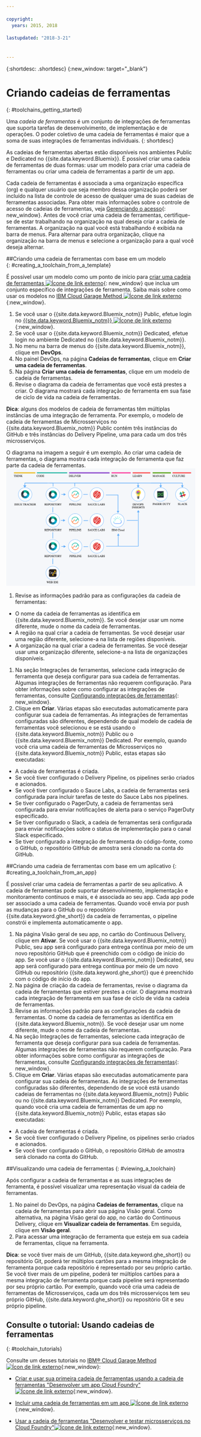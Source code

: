 ```yaml
---

copyright:
  years: 2015, 2018

lastupdated: "2018-3-21"


---
```


{:shortdesc: .shortdesc}
{:new_window: target="_blank"}

# Criando cadeias de ferramentas
{: #toolchains_getting_started}

Uma *cadeia de ferramentas* é um conjunto de integrações de ferramentas que suporta tarefas de desenvolvimento, de implementação e de operações. O
poder coletivo de uma cadeia de ferramentas é maior que a soma de suas integrações de ferramentas individuais.
{: shortdesc}

As cadeias de ferramentas abertas estão disponíveis nos ambientes Public e Dedicated no {{site.data.keyword.Bluemix}}. É possível criar uma cadeia de ferramentas de duas formas: usar um modelo para criar uma cadeia de ferramentas ou criar uma cadeia de
ferramentas a partir de um app.

Cada cadeia de ferramentas é associada a uma organização específica (org) e qualquer usuário que seja membro dessa organização poderá ser incluído na lista de controle de acesso de qualquer uma de suas cadeias de ferramentas associadas. Para obter mais informações sobre o controle de acesso de cadeias de ferramentas, veja [Gerenciando o acesso](/docs/services/ContinuousDelivery/toolchains_using.html#managing_access){: new_window}. Antes de
você criar uma cadeia de ferramentas, certifique-se de estar trabalhando na organização na qual deseja criar a cadeia de ferramentas. A organização na qual você está trabalhando é exibida na barra de menus. Para alternar para outra organização, clique na organização na barra de menus e selecione a organização para a qual você deseja alternar.


##Criando uma cadeia de ferramentas com base em um modelo   
{: #creating_a_toolchain_from_a_template}

É possível usar um modelo como um ponto de início para [criar uma cadeia de ferramentas ![Ícone de link externo](../../icons/launch-glyph.svg "Ícone de link externo")](https://console.bluemix.net/devops/create){: new_window} que inclua um conjunto específico de integrações de ferramenta. Saiba mais sobre como usar os modelos no [IBM Cloud Garage Method ![Ícone de link externo](../../icons/launch-glyph.svg "Ícone de link externo")](https://www.ibm.com/cloud/garage/category/tools){:new_window}.

1. Se você usar o {{site.data.keyword.Bluemix_notm}} Public, efetue login no [{{site.data.keyword.Bluemix_notm}} ![Ícone de link externo](../../icons/launch-glyph.svg "Ícone de link externo")](http://console.bluemix.net){:new_window}.
1. Se você usar o {{site.data.keyword.Bluemix_notm}} Dedicated, efetue login no ambiente Dedicated no {{site.data.keyword.Bluemix_notm}}.
1. No menu na barra de menus do {{site.data.keyword.Bluemix_notm}}, clique em **DevOps**.
1. No painel DevOps, na página **Cadeias de ferramentas**, clique em **Criar uma cadeia de ferramentas**.
1. Na página **Criar uma cadeia de ferramentas**, clique em um
modelo de cadeia de ferramentas.
1. Revise o diagrama da cadeia de ferramentas que você está prestes a criar. O diagrama
mostrará cada integração de ferramenta em sua fase de ciclo de vida na cadeia de ferramentas.

 **Dica**: alguns dos modelos de cadeia de ferramentas têm múltiplas instâncias de uma integração de ferramenta. Por exemplo, o modelo de cadeia de ferramentas de Microsserviços no {{site.data.keyword.Bluemix_notm}} Public contém três instâncias do GitHub e três instâncias do Delivery Pipeline, uma para cada um dos três microsserviços.

 O diagrama na imagem a seguir é um exemplo. Ao criar uma cadeia de ferramentas, o diagrama mostra cada integração de ferramenta que faz parte da cadeia de ferramentas.
 ![Diagrama de cadeia de ferramentas](images/toolchain_diagram2.png)

1. Revise as informações padrão para as configurações da cadeia de ferramentas:

 * O nome da cadeia de ferramentas as identifica em
{{site.data.keyword.Bluemix_notm}}. Se você desejar usar um nome diferente, mude o nome da cadeia de ferramentas.
 * A região na qual criar a cadeia de ferramentas. Se você desejar usar uma região diferente, selecione-a na lista de regiões disponíveis.
 * A organização na qual criar a cadeia de ferramentas. Se você desejar usar uma organização diferente, selecione-a na lista de organizações disponíveis.

1. Na seção Integrações de ferramentas, selecione cada integração de ferramenta que deseja configurar para sua cadeia de ferramentas. Algumas integrações de ferramentas não requerem configuração. Para obter informações sobre como configurar as integrações de ferramentas, consulte
[Configurando
integrações de ferramentas](/docs/services/ContinuousDelivery/toolchains_integrations.html){: new_window}.
1. Clique em **Criar**. Várias etapas são executadas automaticamente para configurar sua cadeia de ferramentas. As integrações de ferramentas configuradas são diferentes, dependendo de qual modelo de cadeia de ferramentas você selecionou e se está usando o {{site.data.keyword.Bluemix_notm}} Public ou o {{site.data.keyword.Bluemix_notm}} Dedicated. Por exemplo, quando você cria uma cadeia de ferramentas de Microsserviços no {{site.data.keyword.Bluemix_notm}} Public, estas etapas são executadas:

 * A cadeia de ferramentas é criada.
 * Se você tiver configurado o Delivery Pipeline, os pipelines serão criados e acionados.
 * Se você tiver configurado o Sauce Labs, a cadeia de ferramentas será configurada para incluir tarefas de teste do Sauce Labs nos pipelines.
 * Se tiver configurado o PagerDuty, a cadeia de ferramentas será configurada para enviar notificações de alerta para o serviço PagerDuty especificado.
 * Se tiver configurado o Slack, a cadeia de ferramentas será configurada para enviar notificações sobre o status de implementação para o canal Slack especificado.
 * Se tiver configurado a integração de ferramenta do código-fonte, como o GitHub, o repositório GitHub de amostra será clonado na conta do GitHub.


##Criando uma cadeia de ferramentas com base em um aplicativo
{: #creating_a_toolchain_from_an_app}

É possível criar uma cadeia de ferramentas a partir de seu aplicativo. A cadeia de
ferramentas pode suportar desenvolvimento, implementação e monitoramento contínuos e mais, e é associada ao seu app. Cada app pode ser
associado a uma cadeia de ferramentas. Quando você envia por push as mudanças para o GitHub ou o repositório {{site.data.keyword.ghe_short}} da cadeia de ferramentas, o pipeline constrói e implementa automaticamente o app.  

1. Na página Visão geral de seu app, no cartão do Continuous Delivery, clique em **Ativar**. Se você usar o {{site.data.keyword.Bluemix_notm}} Public, seu app será configurado para entrega contínua por meio de um novo repositório GitHub que é preenchido com o código de início do app. Se você usar o {{site.data.keyword.Bluemix_notm}} Dedicated, seu app será configurado para entrega contínua por meio de um novo GitHub ou repositório {{site.data.keyword.ghe_short}} que é preenchido com o código de início do app.
1. Na página de criação da cadeia de ferramentas, revise o diagrama da cadeia de ferramentas que estiver prestes a criar. O diagrama
mostrará cada integração de ferramenta em sua fase de ciclo de vida na cadeia de ferramentas.
1. Revise as informações padrão para as configurações da cadeia de ferramentas. O nome da cadeia de ferramentas as identifica em
{{site.data.keyword.Bluemix_notm}}. Se você desejar usar um nome diferente, mude
o nome da cadeia de ferramentas.
1. Na seção Integrações de ferramentas, selecione cada integração de ferramenta que deseja configurar para sua cadeia de ferramentas. Algumas integrações de ferramentas não requerem configuração. Para obter informações sobre como configurar as integrações de ferramentas, consulte
[Configurando
integrações de ferramentas](/docs/services/ContinuousDelivery/toolchains_integrations.html){: new_window}.
1. Clique em **Criar**.  Várias etapas são executadas automaticamente para configurar sua cadeia de ferramentas. As integrações de ferramentas configuradas são diferentes, dependendo de se você está usando cadeias de ferramentas no {{site.data.keyword.Bluemix_notm}} Public ou no {{site.data.keyword.Bluemix_notm}} Dedicated. Por exemplo, quando você cria uma cadeia de ferramentas de um app no {{site.data.keyword.Bluemix_notm}} Public, estas etapas são executadas:

 * A cadeia de ferramentas é criada.
 * Se você tiver configurado o Delivery Pipeline, os pipelines serão criados e acionados.
 * Se você tiver configurado o GitHub, o repositório GitHub de amostra será clonado na conta do GitHub.


##Visualizando uma cadeia de ferramentas
{: #viewing_a_toolchain}

Após configurar a cadeia de ferramentas e as suas integrações de ferramenta, é possível visualizar uma representação visual da cadeia de ferramentas.

1. No painel do DevOps, na página **Cadeias de ferramentas**, clique na cadeia de ferramentas para abrir sua página Visão geral. Como alternativa, na página Visão geral do app, no cartão do Continuous Delivery, clique em **Visualizar cadeia de ferramentas**. Em seguida, clique em **Visão geral**.
2. Para acessar uma integração de ferramenta que esteja em sua cadeia de ferramentas, clique na ferramenta.

 **Dica**: se você tiver mais de um GitHub, {{site.data.keyword.ghe_short}} ou repositório Git, poderá ter múltiplos cartões para a mesma integração de ferramenta porque cada repositório é representado por seu próprio cartão. Se você tiver mais de um pipeline, poderá ter múltiplos cartões para a mesma integração de ferramenta porque cada pipeline será representado por seu próprio cartão. Por exemplo, quando você cria uma cadeia de ferramentas de Microsserviços, cada um dos três microsserviços tem seu próprio GitHub, {{site.data.keyword.ghe_short}} ou repositório Git e seu próprio pipeline.

## Consulte o tutorial: Usando cadeias de ferramentas
{: #toolchain_tutorials}

Consulte um desses tutoriais no [IBM&reg; Cloud Garage Method ![Ícon de link externo](../../icons/launch-glyph.svg "Ícone de link externo")](https://www.ibm.com/cloud/garage){:new_window}:

  * [Criar e usar sua primeira cadeia de ferramentas usando a cadeia de ferramentas "Desenvolver um app Cloud Foundry" ![Ícone de link externo](../../icons/launch-glyph.svg "Ícone de link externo")](https://www.ibm.com/cloud/garage/tutorials/introduce-develop-cloud-foundry-app-toolchain){:new_window}.

  * [Incluir uma cadeia de ferramentas em um app ![Ícone de link externo](../../icons/launch-glyph.svg "Ícone de link externo")](https://www.ibm.com/cloud/garage/tutorials/add-a-toolchain-to-an-app?task=2){:new_window}.

  * [Usar a cadeia de ferramentas "Desenvolver e testar microsserviços no Cloud Foundry"![Ícone de link externo](../../icons/launch-glyph.svg "Ícone de link externo")](https://www.ibm.com/cloud/garage/tutorials/use-develop-test-microservices-on-cloud-foundry-toolchain){:new_window}.
